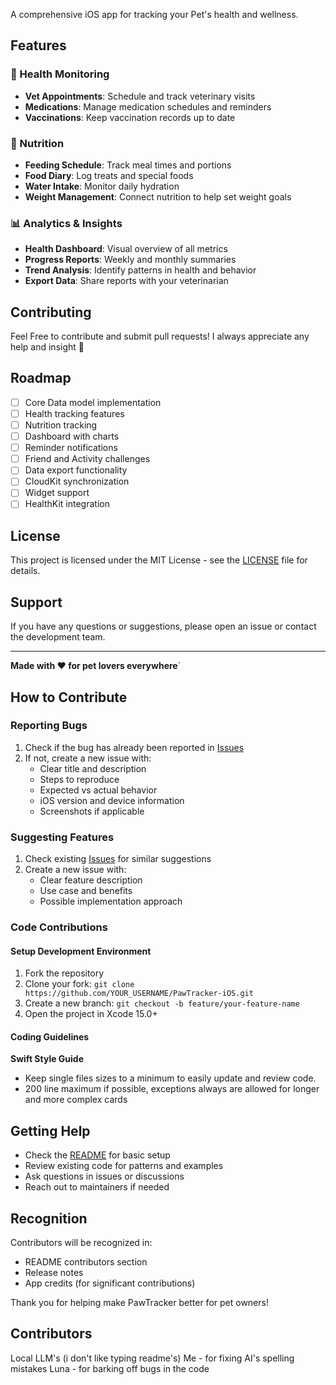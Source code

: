 A comprehensive iOS app for tracking your Pet's health and wellness.

## Features

### 🏥 Health Monitoring
- **Vet Appointments**: Schedule and track veterinary visits
- **Medications**: Manage medication schedules and reminders
- **Vaccinations**: Keep vaccination records up to date


### 🍖 Nutrition
- **Feeding Schedule**: Track meal times and portions
- **Food Diary**: Log treats and special foods
- **Water Intake**: Monitor daily hydration
- **Weight Management**: Connect nutrition to help set weight goals

### 📊 Analytics & Insights
- **Health Dashboard**: Visual overview of all metrics
- **Progress Reports**: Weekly and monthly summaries
- **Trend Analysis**: Identify patterns in health and behavior
- **Export Data**: Share reports with your veterinarian



## Contributing

Feel Free to contribute and submit pull requests! I always appreciate any help and insight 🙂

## Roadmap

- [ ] Core Data model implementation
- [ ] Health tracking features
- [ ] Nutrition tracking
- [ ] Dashboard with charts
- [ ] Reminder notifications
- [ ] Friend and Activity challenges
- [ ] Data export functionality
- [ ] CloudKit synchronization
- [ ] Widget support
- [ ] HealthKit integration

## License

This project is licensed under the MIT License - see the [LICENSE](LICENSE) file for details.

## Support

If you have any questions or suggestions, please open an issue or contact the development team.

---

**Made with ❤️ for pet lovers everywhere**`


## How to Contribute

### Reporting Bugs

1. Check if the bug has already been reported in [Issues](https://github.com/wilmarino1/PawTracker-iOS/issues)
2. If not, create a new issue with:
   - Clear title and description
   - Steps to reproduce
   - Expected vs actual behavior
   - iOS version and device information
   - Screenshots if applicable

### Suggesting Features

1. Check existing [Issues](https://github.com/wilmarino1/PawTracker-iOS/issues) for similar suggestions
2. Create a new issue with:
   - Clear feature description
   - Use case and benefits
   - Possible implementation approach

### Code Contributions

#### Setup Development Environment

1. Fork the repository
2. Clone your fork: `git clone https://github.com/YOUR_USERNAME/PawTracker-iOS.git`
3. Create a new branch: `git checkout -b feature/your-feature-name`
4. Open the project in Xcode 15.0+

#### Coding Guidelines

**Swift Style Guide**
- Keep single files sizes to a minimum to easily update and review code.
- 200 line maximum if possible, exceptions always are allowed for longer and more complex cards

## Getting Help

- Check the [README](README.md) for basic setup
- Review existing code for patterns and examples
- Ask questions in issues or discussions
- Reach out to maintainers if needed

## Recognition

Contributors will be recognized in:
- README contributors section
- Release notes
- App credits (for significant contributions)

Thank you for helping make PawTracker better for pet owners!

## Contributors

Local LLM's (i don't like typing readme's)
Me - for fixing AI's spelling mistakes
Luna - for barking off bugs in the code
